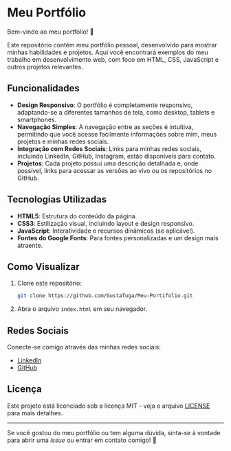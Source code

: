 # Meu Portfólio

Bem-vindo ao meu portfólio! 👋

Este repositório contém meu portfólio pessoal, desenvolvido para mostrar minhas habilidades e projetos. Aqui você encontrará exemplos do meu trabalho em desenvolvimento web, com foco em HTML, CSS, JavaScript e outros projetos relevantes.

## Funcionalidades

- **Design Responsivo**: O portfólio é completamente responsivo, adaptando-se a diferentes tamanhos de tela, como desktop, tablets e smartphones.
- **Navegação Simples**: A navegação entre as seções é intuitiva, permitindo que você acesse facilmente informações sobre mim, meus projetos e minhas redes sociais.
- **Integração com Redes Sociais**: Links para minhas redes sociais, incluindo LinkedIn, GitHub, Instagram, estão disponíveis para contato.
- **Projetos**: Cada projeto possui uma descrição detalhada e, onde possível, links para acessar as versões ao vivo ou os repositórios no GitHub.

## Tecnologias Utilizadas

- **HTML5**: Estrutura do conteúdo da página.
- **CSS3**: Estilização visual, incluindo layout e design responsivo.
- **JavaScript**: Interatividade e recursos dinâmicos (se aplicável).
- **Fontes do Google Fonts**: Para fontes personalizadas e um design mais atraente.

## Como Visualizar

1. Clone este repositório:
    ```bash
    git clone https://github.com/GustaTuga/Meu-Portifolio.git
    ```

2. Abra o arquivo `index.html` em seu navegador.


## Redes Sociais

Conecte-se comigo através das minhas redes sociais:

- [LinkedIn](https://www.linkedin.com/in/gustavo-bezerra-450569289/)
- [GitHub](https://github.com/https://github.com/GustaTuga)

## Licença

Este projeto está licenciado sob a licença MIT - veja o arquivo [LICENSE](LICENSE) para mais detalhes.

---

Se você gostou do meu portfólio ou tem alguma dúvida, sinta-se à vontade para abrir uma *issue* ou entrar em contato comigo! 🙂
